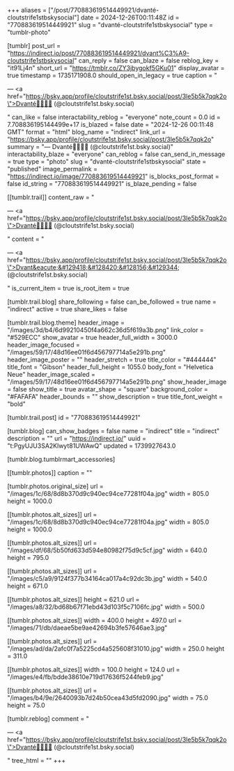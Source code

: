 +++
aliases = ["/post/770883619514449921/dvanté-cloutstrife1stbskysocial"]
date = 2024-12-26T00:11:48Z
id = "770883619514449921"
slug = "dvanté-cloutstrife1stbskysocial"
type = "tumblr-photo"

[tumblr]
post_url = "https://indirect.io/post/770883619514449921/dvant%C3%A9-cloutstrife1stbskysocial"
can_reply = false
can_blaze = false
reblog_key = "it91Lj4n"
short_url = "https://tmblr.co/ZY3jbygokf5GKu01"
display_avatar = true
timestamp = 1735171908.0
should_open_in_legacy = true
caption = "<p>— <a href=\"https://bsky.app/profile/cloutstrife1st.bsky.social/post/3le5b5k7qqk2o\">Dvanté🦊🖤💜🥀 (@cloutstrife1st.bsky.social)</a></p>"
can_like = false
interactability_reblog = "everyone"
note_count = 0.0
id = 7.708836195144499e+17
is_blazed = false
date = "2024-12-26 00:11:48 GMT"
format = "html"
blog_name = "indirect"
link_url = "https://bsky.app/profile/cloutstrife1st.bsky.social/post/3le5b5k7qqk2o"
summary = "— Dvanté🦊🖤💜🥀 (@cloutstrife1st.bsky.social)"
interactability_blaze = "everyone"
can_reblog = false
can_send_in_message = true
type = "photo"
slug = "dvanté-cloutstrife1stbskysocial"
state = "published"
image_permalink = "https://indirect.io/image/770883619514449921"
is_blocks_post_format = false
id_string = "770883619514449921"
is_blaze_pending = false

[[tumblr.trail]]
content_raw = "<p>— <a href=\"https://bsky.app/profile/cloutstrife1st.bsky.social/post/3le5b5k7qqk2o\">Dvanté🦊🖤💜🥀 (@cloutstrife1st.bsky.social)</a></p>"
content = "<p>&mdash; <a href=\"https://bsky.app/profile/cloutstrife1st.bsky.social/post/3le5b5k7qqk2o\">Dvant&eacute;&#129418;&#128420;&#128156;&#129344; (@cloutstrife1st.bsky.social)</a></p>"
is_current_item = true
is_root_item = true

[tumblr.trail.blog]
share_following = false
can_be_followed = true
name = "indirect"
active = true
share_likes = false

[tumblr.trail.blog.theme]
header_image = "/images/3d/b4/6d99210450f4a662c36d5f619a3b.png"
link_color = "#529ECC"
show_avatar = true
header_full_width = 3000.0
header_image_focused = "/images/59/17/48d16ee01f6d456797714a5e291b.png"
header_image_poster = ""
header_stretch = true
title_color = "#444444"
title_font = "Gibson"
header_full_height = 1055.0
body_font = "Helvetica Neue"
header_image_scaled = "/images/59/17/48d16ee01f6d456797714a5e291b.png"
show_header_image = false
show_title = true
avatar_shape = "square"
background_color = "#FAFAFA"
header_bounds = ""
show_description = true
title_font_weight = "bold"

[tumblr.trail.post]
id = "770883619514449921"

[tumblr.blog]
can_show_badges = false
name = "indirect"
title = "indirect"
description = ""
url = "https://indirect.io/"
uuid = "t:PgyUJU3SA2Klwyt81UWAwQ"
updated = 1739927643.0

[tumblr.blog.tumblrmart_accessories]

[[tumblr.photos]]
caption = ""

[tumblr.photos.original_size]
url = "/images/1c/68/8d8b370d9c940ec94ce77281f04a.jpg"
width = 805.0
height = 1000.0

[[tumblr.photos.alt_sizes]]
url = "/images/1c/68/8d8b370d9c940ec94ce77281f04a.jpg"
width = 805.0
height = 1000.0

[[tumblr.photos.alt_sizes]]
url = "/images/df/68/5b50fd633d594e80982f75d9c5cf.jpg"
width = 640.0
height = 795.0

[[tumblr.photos.alt_sizes]]
url = "/images/c5/a9/9124f377b34164ca017a4c92dc3b.jpg"
width = 540.0
height = 671.0

[[tumblr.photos.alt_sizes]]
height = 621.0
url = "/images/a8/32/bd68b67f71ebd43d103f5c7106fc.jpg"
width = 500.0

[[tumblr.photos.alt_sizes]]
width = 400.0
height = 497.0
url = "/images/71/db/daeae5be9ae42694b3fe57646ae3.jpg"

[[tumblr.photos.alt_sizes]]
url = "/images/ad/da/2afc0f7a5225cd4a525608f31010.jpg"
width = 250.0
height = 311.0

[[tumblr.photos.alt_sizes]]
width = 100.0
height = 124.0
url = "/images/e4/fb/bdde38610e719d17636f5244feb9.jpg"

[[tumblr.photos.alt_sizes]]
url = "/images/b4/9e/2640093b7d24b50cea43d5fd2090.jpg"
width = 75.0
height = 75.0

[tumblr.reblog]
comment = "<p>— <a href=\"https://bsky.app/profile/cloutstrife1st.bsky.social/post/3le5b5k7qqk2o\">Dvanté🦊🖤💜🥀 (@cloutstrife1st.bsky.social)</a></p>"
tree_html = ""
+++
